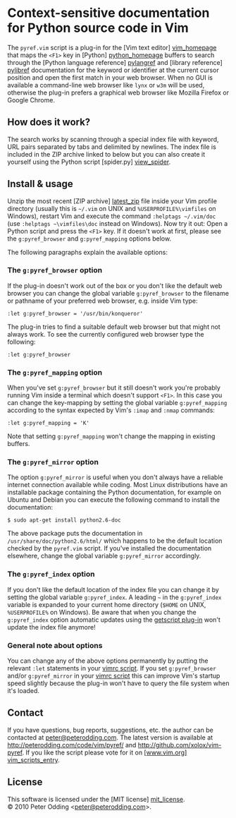 # Context-sensitive documentation <br> for Python source code in Vim

The `pyref.vim` script is a plug-in for the [Vim text editor] [vim_homepage]
that maps the `<F1>` key in [Python] [python_homepage] buffers to search
through the [Python language reference] [pylangref] and [library reference]
[pylibref] documentation for the keyword or identifier at the current cursor
position and open the first match in your web browser. When no GUI is available
a command-line web browser like `lynx` or `w3m` will be used, otherwise the
plug-in prefers a graphical web browser like Mozilla Firefox or Google Chrome.

## How does it work?

The search works by scanning through a special index file with keyword, URL
pairs separated by tabs and delimited by newlines. The index file is included
in the ZIP archive linked to below but you can also create it yourself using
the Python script [spider.py] [view_spider].

## Install & usage

Unzip the most recent [ZIP archive] [latest_zip] file inside your Vim profile
directory (usually this is `~/.vim` on UNIX and `%USERPROFILE%\vimfiles` on
Windows), restart Vim and execute the command `:helptags ~/.vim/doc` (use
`:helptags ~\vimfiles\doc` instead on Windows). Now try it out: Open a Python
script and press the `<F1>` key. If it doesn't work at first, please see the
`g:pyref_browser` and `g:pyref_mapping` options below.

The following paragraphs explain the available options:

### The `g:pyref_browser` option

If the plug-in doesn't work out of the box or you don't like the default web
browser you can change the global variable `g:pyref_browser` to the filename or
pathname of your preferred web browser, e.g. inside Vim type:

    :let g:pyref_browser = '/usr/bin/konqueror'

The plug-in tries to find a suitable default web browser but that might not
always work. To see the currently configured web browser type the following:

    :let g:pyref_browser

### The `g:pyref_mapping` option

When you've set `g:pyref_browser` but it still doesn't work you're probably
running Vim inside a terminal which doesn't support `<F1>`. In this case you
can change the key-mapping by setting the global variable `g:pyref_mapping`
according to the syntax expected by Vim's `:imap` and `:nmap` commands:

    :let g:pyref_mapping = 'K'

Note that setting `g:pyref_mapping` won't change the mapping in existing buffers.

### The `g:pyref_mirror` option

The option `g:pyref_mirror` is useful when you don't always have a reliable
internet connection available while coding. Most Linux distributions have an
installable package containing the Python documentation, for example on Ubuntu
and Debian you can execute the following command to install the documentation:

    $ sudo apt-get install python2.6-doc

The above package puts the documentation in `/usr/share/doc/python2.6/html/`
which happens to be the default location checked by the `pyref.vim` script. If
you've installed the documentation elsewhere, change the global variable
`g:pyref_mirror` accordingly.

### The `g:pyref_index` option

If you don't like the default location of the index file you can change it by
setting the global variable `g:pyref_index`. A leading `~` in the `g:pyref_index`
variable is expanded to your current home directory (`$HOME` on UNIX,
`%USERPROFILE%` on Windows). Be aware that when you change the `g:pyref_index`
option automatic updates using the [getscript plug-in][getscript] won't update
the index file anymore!

### General note about options

You can change any of the above options permanently by putting the relevant
`:let` statements in your [vimrc script][vimrc]. If you set `g:pyref_browser`
and/or `g:pyref_mirror` in your [vimrc script][vimrc] this can improve Vim's
startup speed slightly because the plug-in won't have to query the file system
when it's loaded.

## Contact

If you have questions, bug reports, suggestions, etc. the author can be
contacted at <peter@peterodding.com>. The latest version is available
at <http://peterodding.com/code/vim/pyref/> and <http://github.com/xolox/vim-pyref>.
If you like the script please vote for it on [www.vim.org] [vim_scripts_entry].

## License

This software is licensed under the [MIT license] [mit_license].  
© 2010 Peter Odding &lt;<peter@peterodding.com>&gt;.


[getscript]: http://vimdoc.sourceforge.net/htmldoc/pi_getscript.html#getscript
[latest_zip]: http://peterodding.com/code/vim/downloads/pyref
[mit_license]: http://en.wikipedia.org/wiki/MIT_License
[pylangref]: http://docs.python.org/reference/index.html
[pylibref]: http://docs.python.org/library/index.html
[python_homepage]: http://python.org/
[view_spider]: http://github.com/xolox/vim-pyref/blob/master/spider.py
[vim_homepage]: http://www.vim.org/
[vim_scripts_entry]: http://www.vim.org/scripts/script.php?script_id=3104
[vimrc]: http://vimdoc.sourceforge.net/htmldoc/starting.html#vimrc

